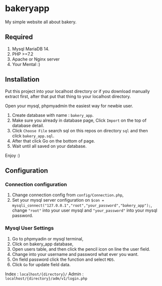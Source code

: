 # bakeryapp

My simple website all about bakery.

## Required
1. Mysql MariaDB 14.
2. PHP >=7.2
3. Apache or Nginx server
4. Your Mental :)

## Installation

Put this project into your localhost directory or if you download manually extract first,
after that put that thing to your localhost directory.

Open your mysql, phpmyadmin the easiest way for newbie user.
1. Create database with name : `bakery_app`.
2. Make sure you already in database page, Click `Import` on the top of database detail.
3. Click `Choose File` search sql on this repos on directory `sql` and then click `bakery_app.sql`.
4. After that click Go on the bottom of page.
5. Wait until all saved on your database.

Enjoy :)

## Configuration

### Connection configuration
1. Change connection config from `config/Connection.php`,
2. Set your mysql server configuration on `$con = mysqli_connect("127.0.0.1","root","your_password","bakery_app");`, change `"root"` into your user mysql and `"your_password"` into your mysql password.

### Mysql User Settings
1. Go to phpmyadin or mysql terminal,
2. Click on bakery_app database,
3. Open users table, and then click the pencil icon on line the user field.
4. Change into your username and password what ever you want.
5. On field password click the function and select `MD5`.
6. Click `Go` for update field data.

Index : `localhost/{directory}/`
Admin : `localhost/{directory}/adm/v1/login.php`

